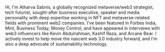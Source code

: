 Hi, I'm Atharva Sabnis, a globally recognized metaverse/web3 strategist, tech futurist, sought-after business executive, speaker and media personality with deep expertise working in NFT and metaverse-related fields with prominent web2 companies. 
I've been featured in Forbes India, Mint, Business Today, Money Control, and have appeared in interviews with web3 influencers like Kevin Abdulrahman, Kashif Raza, and Arcane Bear. I actively invest to help move the nascent web 3.0 industry forward, and I'm also a deep advocate of sustainability technology.

<!---
atharvasabnis1/atharvasabnis1 is a ✨ special ✨ repository because its `README.md` (this file) appears on your GitHub profile.
You can click the Preview link to take a look at your changes.
--->
